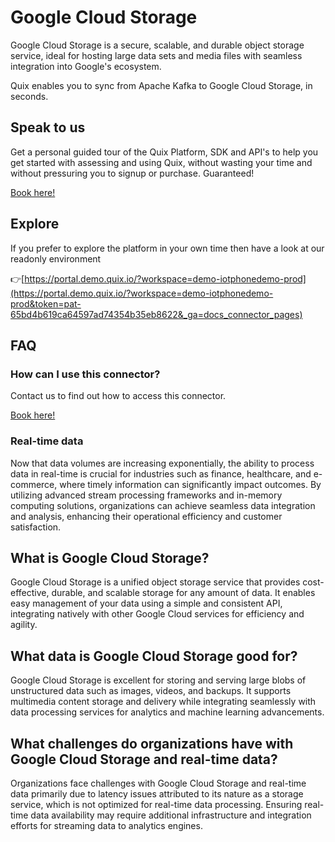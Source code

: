 <!-- START MARKDOWN -->
<!--[tech-name]-->
# Google Cloud Storage

<!--[blurb-about-tech]-->
Google Cloud Storage is a secure, scalable, and durable object storage service, ideal for hosting large data sets and media files with seamless integration into Google's ecosystem.

Quix enables you to sync from Apache Kafka <span id="to_or_from">to</span> <span id="techname">Google Cloud Storage</span>, in seconds.

## Speak to us

Get a personal guided tour of the Quix Platform, SDK and API's to help you get started with assessing and using Quix, without wasting your time and without pressuring you to signup or purchase. Guaranteed!

[Book here!](https://quix.io/book-a-demo)

## Explore

If you prefer to explore the platform in your own time then have a look at our readonly environment

👉[https://portal.demo.quix.io/?workspace=demo-iotphonedemo-prod](https://portal.demo.quix.io/?workspace=demo-iotphonedemo-prod&token=pat-65bd4b619ca64597ad74354b35eb8622&_ga=docs_connector_pages)

## FAQ 

### How can I use this connector?

Contact us to find out how to access this connector.

[Book here!](https://quix.io/book-a-demo)

### Real-time data

Now that data volumes are increasing exponentially, the ability to process data in real-time is crucial for industries such as finance, healthcare, and e-commerce, where timely information can significantly impact outcomes. By utilizing advanced stream processing frameworks and in-memory computing solutions, organizations can achieve seamless data integration and analysis, enhancing their operational efficiency and customer satisfaction.

## What is <span id="techname">Google Cloud Storage</span>?

<!--[tech-seo-text]-->
Google Cloud Storage is a unified object storage service that provides cost-effective, durable, and scalable storage for any amount of data. It enables easy management of your data using a simple and consistent API, integrating natively with other Google Cloud services for efficiency and agility.

## What data is <span id="techname">Google Cloud Storage</span> good for?

<!--[tech-data-seo-text]-->
Google Cloud Storage is excellent for storing and serving large blobs of unstructured data such as images, videos, and backups. It supports multimedia content storage and delivery while integrating seamlessly with data processing services for analytics and machine learning advancements.

## What challenges do organizations have with <span id="techname">Google Cloud Storage</span> and real-time data?

<!--[tech-challenges-seo-text]-->
Organizations face challenges with Google Cloud Storage and real-time data primarily due to latency issues attributed to its nature as a storage service, which is not optimized for real-time data processing. Ensuring real-time data availability may require additional infrastructure and integration efforts for streaming data to analytics engines.
<!-- END MARKDOWN -->